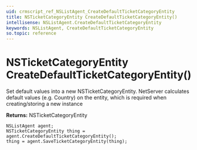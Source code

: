 ```yaml
---
uid: crmscript_ref_NSListAgent_CreateDefaultTicketCategoryEntity
title: NSTicketCategoryEntity CreateDefaultTicketCategoryEntity()
intellisense: NSListAgent.CreateDefaultTicketCategoryEntity
keywords: NSListAgent, CreateDefaultTicketCategoryEntity
so.topic: reference
---
```


# NSTicketCategoryEntity CreateDefaultTicketCategoryEntity()
	  
Set default values into a new NSTicketCategoryEntity.
NetServer calculates default values (e.g. Country) on the entity, which is required when creating/storing a new instance
	  
**Returns:** NSTicketCategoryEntity

```crmscript
NSListAgent agent;
NSTicketCategoryEntity thing = agent.CreateDefaultTicketCategoryEntity();
thing = agent.SaveTicketCategoryEntity(thing);
```

